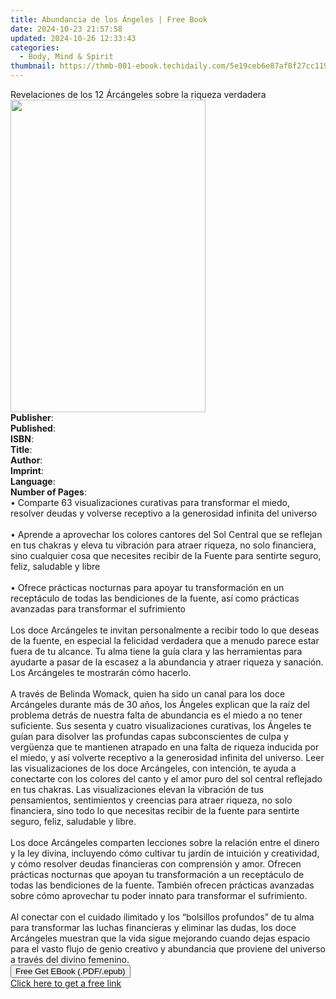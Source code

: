 ```yaml
---
title: Abundancia de los Ángeles | Free Book
date: 2024-10-23 21:57:58
updated: 2024-10-26 12:33:43
categories:
  - Body, Mind & Spirit
thumbnail: https://thmb-001-ebook.techidaily.com/5e19ceb6e87af8f27cc1198bc3d4973ea56bc2dc3fb2a0cfb14dd87a0ed0e070.jpg
---
```

<main id="book-container">
  <div class="flex flex-col">
    <div class="book-brief flex-1 py-6 px-4 sm:p-6 md:py-10 md:px-8">
      <!-- brief-->
      <div class="book-brief-main">
        Revelaciones de los 12 Árcángeles sobre la riqueza verdadera
      </div>
    </div>
    <div
      class="book-meta-info flex-1 grid gap-4 col-start-1 col-end-3 row-start-1 sm:mb-6 sm:grid-cols-4 lg:gap-6 lg:col-start-2 lg:row-end-6 lg:row-span-6 lg:mb-0"
    >
      <div
        class="book-meta-info-left place-content-center mt-4 p-4 text-sm leading-6 col-start-2 col-span-2 dark:text-slate-400"
      >
        <img
          class="w-full h-500 object-cover rounded-lg sm:h-255 sm:col-span-2 lg:col-span-full"
          src="https://img-001-ebook.techidaily.com/fb3acb3485596fd195ae9fe0cbc0e406f63617ae111b0a81cb1bc72c5681ee75.jpg"
          alt=""
          width="312"
          height="500"
        />
      </div>
      <div
        class="book-meta-info-right mt-2 col-start-1 row-start-2 col-span-3 self-center"
      >
        <!-- meta data  -->
        <div class="flex flex-col px-4 md:px-8">
          <div class="flex-1">
            <strong>Publisher</strong>:<span class="px-2"></span>
          </div>
          <div class="flex-1">
            <strong>Published</strong>:<span class="px-2"></span>
          </div>
          <div class="flex-1">
            <strong>ISBN</strong>:<span class="px-2"></span>
          </div>
          <div class="flex-1">
            <strong>Title</strong>:<span class="px-2"></span>
          </div>
          <div class="flex-1">
            <strong>Author</strong>:<span class="px-2"></span>
          </div>
          <div class="flex-1">
            <strong>Imprint</strong>:<span class="px-2"></span>
          </div>
          <div class="flex-1">
            <strong>Language</strong>:<span class="px-2"></span>
          </div>
          <div class="flex-1">
            <strong>Number of Pages</strong>:<span class="px-2"></span>
          </div>
        </div>
      </div>
    </div>
    <div class="book-description flex-1 py-6 px-4 sm:p-6 md:py-10 md:px-8">
      <div class="book-description-main">
        <div accordion-content="" id="description">
          • Comparte 63 visualizaciones curativas para transformar el miedo,
          resolver deudas y volverse receptivo a la generosidad infinita del
          universo<br /><br />• Aprende a aprovechar los colores cantores del
          Sol Central que se reflejan en tus chakras y eleva tu vibración para
          atraer riqueza, no solo financiera, sino cualquier cosa que necesites
          recibir de la Fuente para sentirte seguro, feliz, saludable y libre<br /><br />•
          Ofrece prácticas nocturnas para apoyar tu transformación en un
          receptáculo de todas las bendiciones de la fuente, así como prácticas
          avanzadas para transformar el sufrimiento<br /><br />Los doce
          Arcángeles te invitan personalmente a recibir todo lo que deseas de la
          fuente, en especial la felicidad verdadera que a menudo parece estar
          fuera de tu alcance. Tu alma tiene la guía clara y las herramientas
          para ayudarte a pasar de la escasez a la abundancia y atraer riqueza y
          sanación. Los Arcángeles te mostrarán cómo hacerlo.<br /><br />A
          través de Belinda Womack, quien ha sido un canal para los doce
          Arcángeles durante más de 30 años, los Ángeles explican que la raíz
          del problema detrás de nuestra falta de abundancia es el miedo a no
          tener suficiente. Sus sesenta y cuatro visualizaciones curativas, los
          Ángeles te guían para disolver las profundas capas subconscientes de
          culpa y vergüenza que te mantienen atrapado en una falta de riqueza
          inducida por el miedo, y así volverte receptivo a la generosidad
          infinita del universo. Leer las visualizaciones de los doce
          Arcángeles, con intención, te ayuda a conectarte con los colores del
          canto y el amor puro del sol central reflejado en tus chakras. Las
          visualizaciones elevan la vibración de tus pensamientos, sentimientos
          y creencias para atraer riqueza, no solo financiera, sino todo lo que
          necesitas recibir de la fuente para sentirte seguro, feliz, saludable
          y libre.<br /><br />Los doce Arcángeles comparten lecciones sobre la
          relación entre el dinero y la ley divina, incluyendo cómo cultivar tu
          jardín de intuición y creatividad, y cómo resolver deudas financieras
          con comprensión y amor. Ofrecen prácticas nocturnas que apoyan tu
          transformación a un receptáculo de todas las bendiciones de la fuente.
          También ofrecen prácticas avanzadas sobre cómo aprovechar tu poder
          innato para transformar el sufrimiento.<br /><br />Al conectar con el
          cuidado ilimitado y los “bolsillos profundos” de tu alma para
          transformar las luchas financieras y eliminar las dudas, los doce
          Arcángeles muestran que la vida sigue mejorando cuando dejas espacio
          para el vasto flujo de genio creativo y abundancia que proviene del
          universo a través del divino femenino.
        </div>
        <div class="accordion-fader"></div>
      </div>
    </div>
    <div class="book-excerpts flex-1 py-6 px-4 sm:p-6 md:py-10 md:px-8"></div>
    <div
      class="book-about-author flex-1 py-6 px-4 sm:p-6 md:py-10 md:px-8"
    ></div>
    <div class="book-free-get flex-1 py-6 px-4 sm:p-6 md:py-10 md:px-8">
      <button
        id="btn-free-get"
        class="bg-blue-500 hover:bg-blue-700 text-white font-bold py-2 px-4 rounded"
      >
        Free Get EBook (.PDF/.epub)
      </button>
      <div id="countdown-display" class="px-2 text-lg mt-2"></div>
      <a
        id="free-link"
        class="hidden bg-blue-500 hover:bg-blue-700 text-white font-bold py-2 px-4 rounded"
        href="https://www.ebooks.com/en-us/book/211241345/abundancia-de-los-ngeles/belinda-j-womack/"
        target="_blank"
        >Click here to get a free link</a
      >
    </div>
    <script>
      let countdownTime = 0;
      let countdownInterval = null;
      document
        .getElementById('btn-free-get')
        .addEventListener('click', startCountdown);
      function startCountdown() {
        countdownTime = new Date().getTime() + 60000 * 3;
        countdownInterval = setInterval(updateCountdown, 1000);
        document.getElementById('btn-free-get').disabled = true;
        document
          .getElementById('btn-free-get')
          .classList.add('bg-gray-500', 'cursor-not-allowed');
      }
      function updateCountdown() {
        let currentTime = new Date().getTime();
        let timeLeft = countdownTime - currentTime;
        let secondsLeft = Math.floor(timeLeft / 1000);
        document.getElementById('countdown-display').innerHTML =
          `Remaining time: ${secondsLeft} seconds.`;
        if (secondsLeft <= 0) {
          clearInterval(countdownInterval);
          document.getElementById('btn-free-get').classList.add('hidden');
          document.getElementById('free-link').classList.remove('hidden');
          document.getElementById('countdown-display').innerHTML = '';
        }
      }
    </script>
  </div>
</main>
